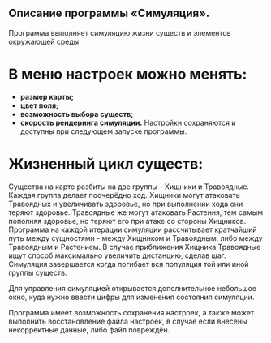 ## Описание программы «Симуляция».
Программа выполняет симуляцию жизни существ и элементов окружающей среды.

# В меню настроек можно менять:
- **размер карты;**
- **цвет поля;**
- **возможность выбора существ;**
- **скорость рендеринга симуляции.**
Настройки сохраняются и доступны при следующем запуске программы.

# Жизненный цикл существ:
Существа на карте разбиты на две группы - Хищники и Травоядные. Каждая группа
делает поочерёдно ход. Хищники могут атаковать Травоядных и увеличивать здоровье, но при выполнении хода
они теряют здоровье. Травоядные же могут атаковать Растения, тем самым пополняя здоровье, но теряют его
при атаке со стороны Хищников. Программа на каждой итерации симуляции рассчитывает кратчайший путь между
сущностями - между Хищником и Травоядным, либо между Травоядным и Растением. В случае приближения Хищника
Травоядные ищут способ максимально увеличить дистанцию, сделав шаг.
Симуляция завершается когда погибает вся популяция той или иной группы существ.

Для управления симуляцией открывается дополнительное небольшое окно, куда нужно ввести цифры для изменения
состояния симуляции.

Программа имеет возможность сохранения настроек, а также может выполнить восстановление файла настроек,
в случае если внесены некорректные данные, либо файл повреждён.
